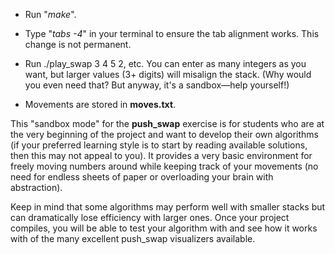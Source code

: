 - Run "*make*".

- Type "*tabs -4*" in your terminal to ensure the tab alignment works. This change is not permanent.

- Run ./play_swap 3 4 5 2, etc. You can enter as many integers as you want, but larger values (3+ digits) will misalign the stack. (Why would you even need that? But anyway, it's a sandbox—help yourself!)

- Movements are stored in **moves.txt**.

This "sandbox mode" for the **push_swap** exercise is for students who are at the very beginning of the project and want to develop their own algorithms (if your preferred learning style is to start by reading available solutions, then this may not appeal to you). It provides a very basic environment for freely moving numbers around while keeping track of your movements (no need for endless sheets of paper or overloading your brain with abstraction).

Keep in mind that some algorithms may perform well with smaller stacks but can dramatically lose efficiency with larger ones. Once your project compiles, you will be able to test your algorithm with and see how it works with of the many excellent push_swap visualizers available.
